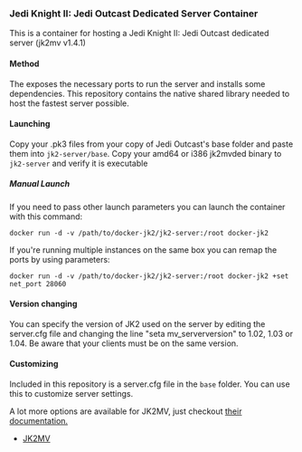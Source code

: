### Jedi Knight II: Jedi Outcast Dedicated Server Container

This is a container for hosting a Jedi Knight II: Jedi Outcast dedicated server (jk2mv v1.4.1)

#### Method

The exposes the necessary ports to run the server and installs some dependencies. This repository contains the native shared library needed to host the fastest server possible.

#### Launching

Copy your .pk3 files from your copy of Jedi Outcast's base folder and paste them into `jk2-server/base`.
Copy your amd64 or i386 jk2mvded binary to `jk2-server` and verify it is executable

##### Manual Launch

If you need to pass other launch parameters you can launch the container with this command:

```docker run -d -v /path/to/docker-jk2/jk2-server:/root docker-jk2```

If you're running multiple instances on the same box you can remap the ports by using parameters:

```docker run -d -v /path/to/docker-jk2/jk2-server:/root docker-jk2 +set net_port 28060```

#### Version changing

You can specify the version of JK2 used on the server by editing the server.cfg file and changing the line "seta mv_serverversion" to 1.02, 1.03 or 1.04. Be aware that your clients must be on the same version.

#### Customizing

Included in this repository is a server.cfg file in the `base` folder. You can use this to customize server settings.

A lot more options are available for JK2MV, just checkout [their documentation.](https://github.com/mvdevs/jk2mv/wiki/Server-hosting)

* [JK2MV](https://jk2mv.org/)